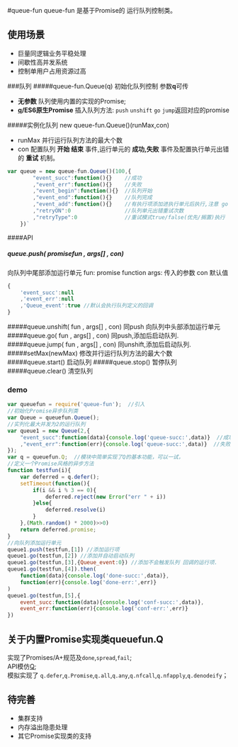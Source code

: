 #queue-fun
queue-fun 是基于Promise的 运行队列控制类。

## 使用场景
- 巨量同逻辑业务平稳处理
- 间歇性高并发系统
- 控制单用户占用资源过高

###队列
#####queue-fun.Queue(q) 
初始化队列控制 参数**q**可传 
- **无参数** 队列使用内置的实现的Promise;  
- **[q](https://github.com/kriskowal/q)/ES6原生Promise** 插入队列方法: `push` `unshift` `go` `jump`返回对应的promise 

#####实例化队列 new queue-fun.Queue()(runMax,con) 
- runMax 并行运行队列方法的最大个数
- con 配置队列 **开始 结束** 事件,运行单元的 **成功,失败** 事件及配置执行单元出错的 **重试** 机制。  
```javascript
var queue = new queue-fun.Queue()(100,{
		"event_succ":function(){}    //成功
		,"event_err":function(){}    //失败
		,"event_begin":function(){}  //队列开始
		,"event_end":function(){}    //队列完成
		,"event_add":function(){}    //有执行项添加进执行单元后执行,注意 go 及 jump方法不会触发  
		,"retryON":0                 //队列单元出错重试次数  
		,"retryType":0               //重试模式true/false(优先/搁置)执行
	})`
```

####API
##### queue.push( promisefun , args[] , con)
向队列中尾部添加运行单元
fun: promise function
args: 传入的参数
con 默认值
```javascript
{
	'event_succ':null
	,'event_err':null
	,'Queue_event':true //默认会执行队列定义的回调
}
```
#####queue.unshift( fun , args[] , con) 同push 向队列中头部添加运行单元
#####queue.go( fun , args[] , con)  同push,添加后启动队列.
#####queue.jump( fun , args[] , con) 同unshift,添加后启动队列.
#####setMax(newMax)
修改并行运行队列方法的最大个数
#####queue.start() 
启动队列
#####queue.stop()
暂停队列 
#####queue.clear() 
清空队列

### demo
``` javascript
var queuefun = require('queue-fun');  //引入
//初始化Promise异步队列类
var Queue = queuefun.Queue(); 
//实列化最大并发为2的运行队列
var queue1 = new Queue(2,{
	"event_succ":function(data){console.log('queue-succ:',data)}  //成功
	,"event_err":function(err){console.log('queue-succ:',data)}  //失败
}); 
var q = queuefun.Q;  //模块中简单实现了Q的基本功能，可以一试，
//定义一个Promise风格的异步方法
function testfun(i){
	var deferred = q.defer();
	setTimeout(function(){
		if(i && i % 3 == 0){
			deferred.reject(new Error("err " + i))
		}else{
			deferred.resolve(i)
		}
	},(Math.random() * 2000)>>0)
	return deferred.promise;
}
//向队列添加运行单元
queue1.push(testfun,[1]) //添加运行项
queue1.go(testfun,[2]) //添加并自动启动队列
queue1.go(testfun,[3],{Queue_event:0}) //添加不会触发队列 回调的运行项.
queue1.go(testfun,[4]).then(
	function(data){console.log('done-succ:',data)},
	function(err){console.log('done-err:',err)}
)
queue1.go(testfun,[5],{
	event_succ:function(data){console.log('conf-succ:',data)},
	event_err:function(err){console.log('conf-err:',err)}
})
```

## 关于内置Promise实现类queuefun.Q
实现了Promises/A+规范及`done`,`spread`,`fail`;  
API模仿[Q](https://github.com/kriskowal/q);  
模拟实现了 `q.defer`,`q.Promise`,`q.all`,`q.any`,`q.nfcall`,`q.nfapply`,`q.denodeify`；

## 待完善
- 集群支持
- 内存溢出隐患处理
- 其它Promise实现类的支持